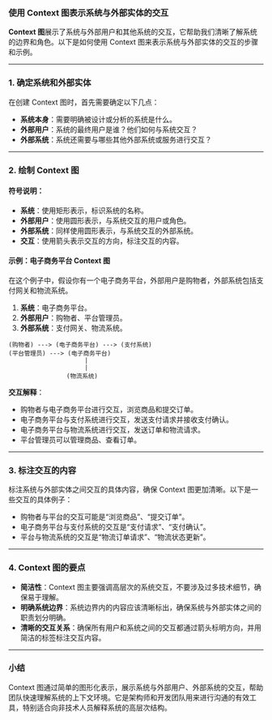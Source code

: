 ### 使用 Context 图表示系统与外部实体的交互

**Context 图**展示了系统与外部用户和其他系统的交互，它帮助我们清晰了解系统的边界和角色。以下是如何使用 Context 图来表示系统与外部实体的交互的步骤和示例。

---

### 1. **确定系统和外部实体**

在创建 Context 图时，首先需要确定以下几点：
- **系统本身**：需要明确被设计或分析的系统是什么。
- **外部用户**：系统的最终用户是谁？他们如何与系统交互？
- **外部系统**：系统还需要与哪些其他外部系统或服务进行交互？

---

### 2. **绘制 Context 图**

#### 符号说明：
- **系统**：使用矩形表示，标识系统的名称。
- **外部用户**：使用圆形表示，与系统交互的用户或角色。
- **外部系统**：同样使用圆形表示，与系统交互的外部系统。
- **交互**：使用箭头表示交互的方向，标注交互的内容。

#### 示例：电子商务平台 Context 图

在这个例子中，假设你有一个电子商务平台，外部用户是购物者，外部系统包括支付网关和物流系统。

1. **系统**：电子商务平台。
2. **外部用户**：购物者、平台管理员。
3. **外部系统**：支付网关、物流系统。

```
(购物者) ---> (电子商务平台) ---> (支付系统)
(平台管理员) ---> (电子商务平台)
                     |
                     |
                (物流系统)
```

**交互解释**：
- 购物者与电子商务平台进行交互，浏览商品和提交订单。
- 电子商务平台与支付系统进行交互，发送支付请求并接收支付确认。
- 电子商务平台与物流系统进行交互，发送订单和物流请求。
- 平台管理员可以管理商品、查看订单。

---

### 3. **标注交互的内容**

标注系统与外部实体之间交互的具体内容，确保 Context 图更加清晰。以下是一些交互的具体例子：
- 购物者与平台的交互可能是“浏览商品”、“提交订单”。
- 电子商务平台与支付系统的交互是“支付请求”、“支付确认”。
- 平台与物流系统的交互是“物流订单请求”、“物流状态更新”。

---

### 4. **Context 图的要点**

- **简洁性**：Context 图主要强调高层次的系统交互，不要涉及过多技术细节，确保易于理解。
- **明确系统边界**：系统边界内的内容应该清晰标出，确保系统与外部实体之间的职责划分明确。
- **清晰的交互关系**：确保所有用户和系统之间的交互都通过箭头标明方向，并用简洁的标签标注交互内容。

---

### 小结

Context 图通过简单的图形化表示，展示系统与外部用户、外部系统的交互，帮助团队快速理解系统的上下文环境。它是架构师和开发团队用来进行沟通的有效工具，特别适合向非技术人员解释系统的高层次结构。
